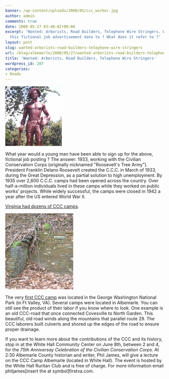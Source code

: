 ```yaml
---
banner: /wp-content/uploads/2008/05/ccc_worker.jpg
author: admin
comments: true
date: 2008-05-27 03:48:02+00:00
excerpt: 'Wanted: Arborists, Road Builders, Telephone Wire Stringers. What year would
  this fictional job advertisement date to ? What does it refer to ?'
layout: post
slug: wanted-arborists-road-builders-telephone-wire-stringers
url: /blog/albemarle/2008/05/27/wanted-arborists-road-builders-telephone-wire-stringers/
title: 'Wanted: Arborists, Road Builders, Telephone Wire Stringers'
wordpress_id: 207
categories:
- Roads
---
```




![ccc_worker.jpg](/wp-content/uploads/2008/05/ccc_worker.jpg)

What year would a young man have been able to sign up for the above, fictional job posting ? The answer: 1933, working with the Civilian Conservation Corps (originally nicknamed "Roosevelt's Tree Army"). President Franklin Delano Roosevelt created the C.C.C.  in March of 1933, during the Great Depression, as a partial solution to high unemployment. By 1935 over 2,600 C.C.C. camps had been opened across the country. Over half-a-million individuals lived in these camps while they worked on public works' projects. While widely successful, the camps were closed in 1942  a year after the US entered World War II.

[Virginia had dozens of CCC camps](http://www.cccalumni.org/states/virginia1.html).   

![ccc_culvert.jpg](/wp-content/uploads/2008/05/ccc_culvert.jpg)

The very [first CCC camp](http://ccclegacy.org/virginia.htm) was located in the George Washington National Park (in Ft Valley, VA). Several camps were located in Albemarle. You can still see the product of their labor if you know where to look. One example is an old CCC-road that once connected Covesville to North Garden. This beautiful, old road winds along the mountains that parallel route 29. The CCC laborers built culverts and shored up the edges of the road to ensure proper drainage.

If you want to learn more about the contributions of the CCC and its history, stop in at the White Hall Community Center on June 8th, between 2 and 4, for the _75th Anniversay Celebration of the Civilian Conservation Corps_.  At 2:30 Albemarle County historian and writer, Phil James, will give a lecture on the CCC Camp Albemarle (located in White Hall). The event is hosted by the White Hall Ruritan Club and is free of charge. For more information  email philjames[insert the at symbol]firstva.com.
